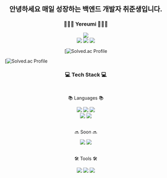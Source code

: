 <!--
**yeziii01/yeziii01** is a ✨ _special_ ✨ repository because its `README.md` (this file) appears on your GitHub profile.

Here are some ideas to get you started:

- 🔭 I’m currently working on ...
- 🌱 I’m currently learning ...
- 👯 I’m looking to collaborate on ...
- 🤔 I’m looking for help with ...
- 💬 Ask me about ...
- 📫 How to reach me: ...
- 😄 Pronouns: ...
- ⚡ Fun fact: ...
-->
<!-- <img src="https://img.shields.io/badge/아이콘내용-바탕색?style=flat&logo=로고이름&logoColor=white"/> -->

<div align=center>
	<h2>안녕하세요 매일 성장하는 백엔드 개발자 취준생입니다.</h2>
</div>
<div align=center>
	<h3>👩🏻‍💻 Yereumi 👩🏻‍💻</h3>
</div>
<div align=center>
	<img src="https://img.shields.io/badge/MacBook_Air_M2-000000?style=flat&logo=Apple&logoColor=white"/>
	<br>
	<img src="https://img.shields.io/badge/Mail-EA4335?style=flat&logo=Gmail&logoColor=white"/>
	<img src="https://img.shields.io/badge/Instagram-E4405F?style=flat&logo=Instagram&logoColor=white"/>
	<img src="https://img.shields.io/badge/Blog-20C997?style=flat&logo=Velog&logoColor=white"/>
 	<br>
	
[![Solved.ac Profile](http://mazassumnida.wtf/api/mini/generate_badge?boj=lovelyyeji01)
</div>

[![Solved.ac Profile](http://mazassumnida.wtf/api/mini/generate_badge?boj=lovelyyeji01)

<div align=center>
	<h3>💻 Tech Stack 💻</h3>
</div><br>

<div align=center>
	<p>📚 Languages 📚</p>
</div>
<div align=center>
	<img src="https://img.shields.io/badge/C-A8B9CC?style=flat&logo=C&logoColor=white"/>
	<img src="https://img.shields.io/badge/Python-3776AB?style=flat&logo=Python&logoColor=white"/>
	<img src="https://img.shields.io/badge/Java-007396?style=flat&logo=Conda-Forge&logoColor=white"/>
	<br>
	<img src="https://img.shields.io/badge/Spring-6DB33F?style=flat&logo=Spring&logoColor=white"/>
	<img src="https://img.shields.io/badge/SpringBoot-6DB33F?style=flat&logo=SpringBoot&logoColor=white"/>
</div><br>

<div align=center>
 	<p>🔜 Soon 🔜</p>
</div>
<div align=center>
	<img src="https://img.shields.io/badge/MySQL-4479A1?style=flat&logo=MySQL&logoColor=white"/>
	<img src="https://img.shields.io/badge/AWS-232F3E?style=flat&logo=AmazonAWS&logoColor=white"/>
</div><br>

 
<div align=center>
	<p>🛠️ Tools 🛠️</p>
</div>
<div align=center>
	<img src="https://img.shields.io/badge/Visual%20Studio%20Code-007ACC?style=flat&logo=VisualStudioCode&logoColor=white"/>
	<img src="https://img.shields.io/badge/IntelliJ-000000?style=flat&logo=IntellijIDEA&logoColor=white"/>
	<img src="https://img.shields.io/badge/GitHub-181717?style=flat&logo=GitHub&logoColor=white"/>
</div>

